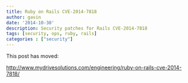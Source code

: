 ```yaml
---
title: Ruby on Rails CVE-2014-7818
author: gavin
date: '2014-10-30'
description: Security patches for Rails CVE-2014-7818
tags: [security, ops, ruby, rails]
categories : ["security"]
---
```


This post has moved:

http://www.mydrivesolutions.com/engineering/ruby-on-rails-cve-2014-7818/
